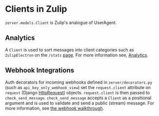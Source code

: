 # Clients in Zulip

`zerver.models.Client` is Zulip's analogue of UserAgent.

## Analytics
A `Client` is used to sort messages into client categories such as
`ZulipElectron` on the `/stats`
[page](https://chat.zulip.org/stats). For more information see,
[Analytics](analytics.html).

## Webhook Integrations
Auth decorators for incoming webhooks defined in `zerver/decorators.py`
(such as `api_key_only_webhook_view`) set the `request.client`
attribute on `request` (Django
[HttpRequest](https://docs.djangoproject.com/en/1.8/ref/request-response/#django.http.HttpRequest))
objects. `request.client` is then passed to `check_send_message`.
`check_send_message` accepts a `Client` as a positional argument and is
used to validate and send a public (stream) message. For more information,
see [the webhook walkthrough](webhook-walkthrough.html).
